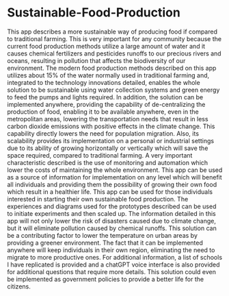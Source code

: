 # Sustainable-Food-Production
This app describes a more sustainable way of producing food if compared to traditional farming. This is very important for any community because the current food production methods utilize a large amount of water and it causes chemical fertilizers and pesticides runoffs to our precious rivers and oceans, resulting in pollution that affects the biodiversity of our environment. The modern food production methods described on this app utilizes about 15% of the water normally used in traditional farming and, integrated to the technology innovations detailed, enables the whole solution to be sustainable using water collection systems and green energy to feed the pumps and lights required. In addition, the solution can be implemented anywhere, providing the capability of de-centralizing the production of food, enabling it to be available anywhere, even in the metropolitan areas, lowering the transportation needs that result in less carbon dioxide emissions with positive effects in the climate change. This capability directly lowers the need for population migration. Also, its scalability provides its implementation on a personal or industrial settings due to its ability of growing horizontally or vertically which will save the space required, compared to traditional farming. A very important characteristic described is the use of monitoring and automation which lower the costs of maintaining the whole environment. This app can be used as a source of information for implementation on any level which will benefit all individuals and providing them the possibility of growing their own food which result in a healthier life.
This app can be used for those individuals interested in starting their own sustainable food production. The experiences and diagrams used for the prototypes described can be used to initiate experiments and then scaled up. The information detailed in this app will not only lower the risk of disasters caused due to climate change, but it will eliminate pollution caused by chemical runoffs. This solution can be a contributing factor to lower the temperature on urban areas by providing a greener environment. The fact that it can be implemented anywhere will keep individuals in their own region, eliminating the need to migrate to more productive ones. For additional information, a list of schools I have replicated is provided and a chatGPT voice interface is also provided for additional questions that require more details.
This solution could even be implemented as government policies to provide a better life for the citizens.
